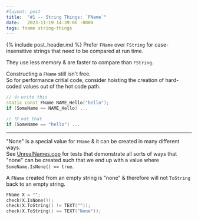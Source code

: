 ```yaml
---
#layout: post
title:  "#1 -- String Things: `FName`"
date:   2023-11-19 14:39:06 -0800
tags: fname string-things
---
```

{% include post_header.md %}
Prefer `FName` over `FString` for case-insensitive strings that need to be compared at run time.

They use less memory & are faster to compare than `FString`.

Constructing a `FName` still isn't free.\
So for performance critial code, consider hoisting the creation of hard-coded values out of the hot code path.

```cpp
// 👍 write this
static const FName NAME_Hello("hello");
if (SomeName == NAME_Hello) ...

// 👎 not that
if (SomeName == "hello") ...
```

---

"None" is a special value for `FName` & it can be created in many different ways.\
See [UnrealNames.cpp](https://github.com/EpicGames/UnrealEngine/blob/release/Engine/Source/Runtime/Core/Private/UObject/UnrealNames.cpp) for tests that demonstrate all sorts of ways that "none" can be created such that we end up with a value where `SomeName.IsNone() == true`.

A `FName` created from an empty string is "none" & therefore will not `ToString` back to an empty string.
```cpp
FName X = "";
check(X.IsNone());
check(X.ToString() != TEXT(""));
check(X.ToString() == TEXT("None"));
```
